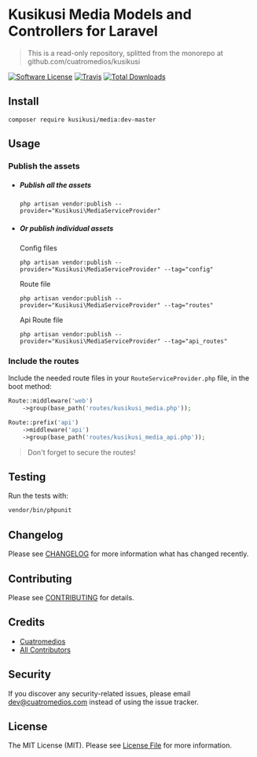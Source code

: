 # Kusikusi Media Models and Controllers for Laravel
> This is a read-only repository, splitted from the monorepo at github.com/cuatromedios/kusikusi

[![Software License](https://img.shields.io/badge/license-MIT-brightgreen.svg?style=flat-square)](LICENSE.md)
[![Travis](https://img.shields.io/travis/kusikusi/media.svg?style=flat-square)]()
[![Total Downloads](https://img.shields.io/packagist/dt/kusikusi/media.svg?style=flat-square)](https://packagist.org/packages/kusikusi/media)

## Install
```
composer require kusikusi/media:dev-master
```

## Usage
### Publish the assets
- ##### Publish all the assets

  ```shell
  php artisan vendor:publish --provider="Kusikusi\MediaServiceProvider"
  ```

- ##### Or publish individual assets

  Config files
  ```shell
  php artisan vendor:publish --provider="Kusikusi\MediaServiceProvider" --tag="config"
  ```

  Route file
  ```shell
  php artisan vendor:publish --provider="Kusikusi\MediaServiceProvider" --tag="routes"
  ```

  Api Route file
  ```shell
  php artisan vendor:publish --provider="Kusikusi\MediaServiceProvider" --tag="api_routes"
  ```

### Include the routes
Include the needed route files in your `RouteServiceProvider.php` file, in the boot method:

```php
Route::middleware('web')
    ->group(base_path('routes/kusikusi_media.php'));
```

```php
Route::prefix('api')
    ->middleware('api')
    ->group(base_path('routes/kusikusi_media_api.php'));
```

> Don't forget to secure the routes!

## Testing
Run the tests with:

``` bash
vendor/bin/phpunit
```

## Changelog
Please see [CHANGELOG](CHANGELOG.md) for more information what has changed recently.

## Contributing
Please see [CONTRIBUTING](CONTRIBUTING.md) for details.

## Credits

- [Cuatromedios](https://github.com/kusikusi)
- [All Contributors](https://github.com/kusikusi/media/contributors)

## Security
If you discover any security-related issues, please email dev@cuatromedios.com instead of using the issue tracker.

## License
The MIT License (MIT). Please see [License File](/LICENSE.md) for more information.